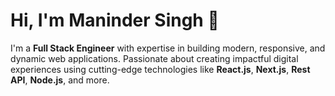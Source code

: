 # Hi, I'm Maninder Singh 👋

I'm a **Full Stack Engineer** with expertise in building modern, responsive, and dynamic web applications. Passionate about creating impactful digital experiences using cutting-edge technologies like **React.js**, **Next.js**, **Rest API**, **Node.js**, and more.
